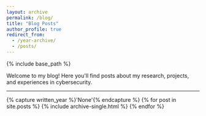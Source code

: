 ```yaml
---
layout: archive
permalink: /blog/
title: "Blog Posts"
author_profile: true
redirect_from:
  - /year-archive/
  - /posts/
---
```


{% include base_path %}

Welcome to my blog! Here you'll find posts about my research, projects, and experiences in cybersecurity.

---

{% capture written_year %}'None'{% endcapture %}
{% for post in site.posts %}
  {% include archive-single.html %}
{% endfor %} 
<!-- did that get updated or not? -->